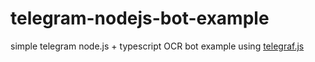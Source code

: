 # telegram-nodejs-bot-example
simple telegram node.js + typescript OCR bot example using [telegraf.js](https://github.com/telegraf/telegraf)
